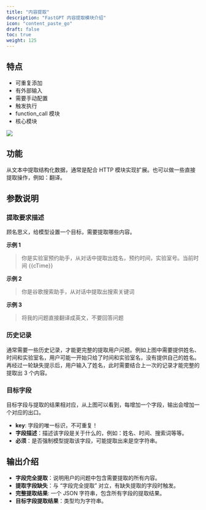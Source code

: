 ```yaml
---
title: "内容提取"
description: "FastGPT 内容提取模块介绍"
icon: "content_paste_go"
draft: false
toc: true
weight: 125
---
```


## 特点

- 可重复添加
- 有外部输入
- 需要手动配置
- 触发执行
- function_call 模块
- 核心模块

![](/imgs/extract1.png)

## 功能

从文本中提取结构化数据，通常是配合 HTTP 模块实现扩展。也可以做一些直接提取操作，例如：翻译。

## 参数说明

### 提取要求描述

顾名思义，给模型设置一个目标，需要提取哪些内容。

**示例 1**

> 你是实验室预约助手，从对话中提取出姓名，预约时间，实验室号。当前时间 {{cTime}}

**示例 2**

> 你是谷歌搜索助手，从对话中提取出搜索关键词

**示例 3**

> 将我的问题直接翻译成英文，不要回答问题

### 历史记录

通常需要一些历史记录，才能更完整的提取用户问题。例如上图中需要提供姓名、时间和实验室名，用户可能一开始只给了时间和实验室名，没有提供自己的姓名。再经过一轮缺失提示后，用户输入了姓名，此时需要结合上一次的记录才能完整的提取出 3 个内容。

### 目标字段

目标字段与提取的结果相对应，从上图可以看到，每增加一个字段，输出会增加一个对应的出口。

+ **key**: 字段的唯一标识，不可重复！
+ **字段描述**：描述该字段是关于什么的，例如：姓名、时间、搜索词等等。
+ **必须**：是否强制模型提取该字段，可能提取出来是空字符串。

## 输出介绍

- **字段完全提取**：说明用户的问题中包含需要提取的所有内容。
- **提取字段缺失**：与 “字段完全提取” 对立，有缺失提取的字段时触发。
- **完整提取结果**: 一个 JSON 字符串，包含所有字段的提取结果。
- **目标字段提取结果**：类型均为字符串。
